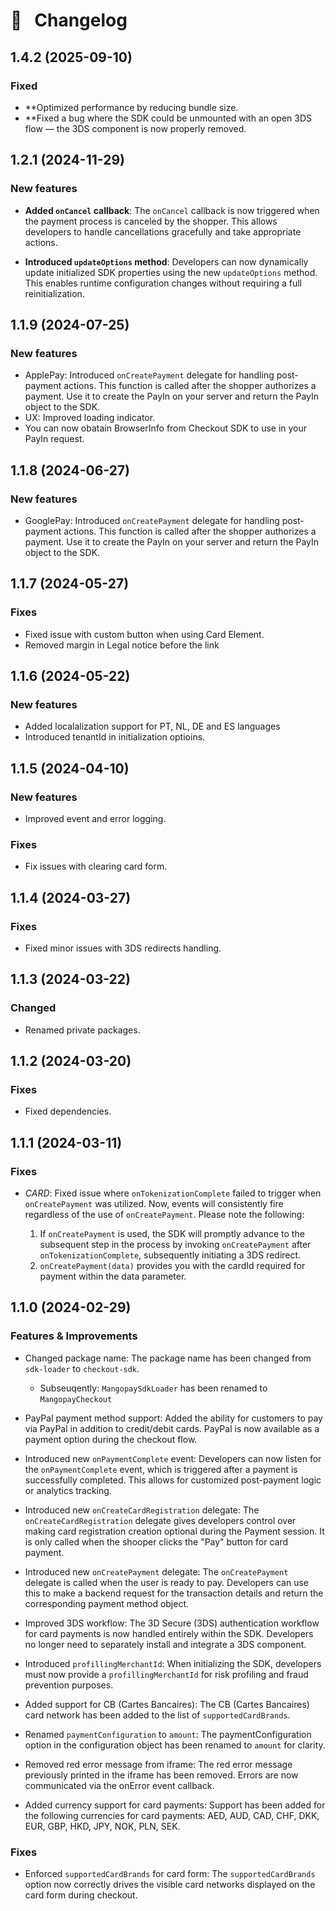 # 🔀 &nbsp; Changelog

## 1.4.2 (2025-09-10)

### Fixed

- \*\*Optimized performance by reducing bundle size.
- \*\*Fixed a bug where the SDK could be unmounted with an open 3DS flow — the 3DS component is now properly removed.

## 1.2.1 (2024-11-29)

### New features

- **Added `onCancel` callback**: The `onCancel` callback is now triggered when the payment process is canceled by the shopper. This allows developers to handle cancellations gracefully and take appropriate actions.

- **Introduced `updateOptions` method**: Developers can now dynamically update initialized SDK properties using the new `updateOptions` method. This enables runtime configuration changes without requiring a full reinitialization.

## 1.1.9 (2024-07-25)

### New features

- ApplePay: Introduced `onCreatePayment` delegate for handling post-payment actions. This function is called after the shopper authorizes a payment. Use it to create the PayIn on your server and return the PayIn object to the SDK.
- UX: Improved loading indicator.
- You can now obatain BrowserInfo from Checkout SDK to use in your PayIn request.

## 1.1.8 (2024-06-27)

### New features

- GooglePay: Introduced `onCreatePayment` delegate for handling post-payment actions. This function is called after the shopper authorizes a payment. Use it to create the PayIn on your server and return the PayIn object to the SDK.

## 1.1.7 (2024-05-27)

### Fixes

- Fixed issue with custom button when using Card Element.
- Removed margin in Legal notice before the link

## 1.1.6 (2024-05-22)

### New features

- Added localalization support for PT, NL, DE and ES languages
- Introduced tenantId in initialization optioins.

## 1.1.5 (2024-04-10)

### New features

- Improved event and error logging.

### Fixes

- Fix issues with clearing card form.

## 1.1.4 (2024-03-27)

### Fixes

- Fixed minor issues with 3DS redirects handling.

## 1.1.3 (2024-03-22)

### Changed

- Renamed private packages.

## 1.1.2 (2024-03-20)

### Fixes

- Fixed dependencies.

## 1.1.1 (2024-03-11)

### Fixes

- _CARD_: Fixed issue where `onTokenizationComplete` failed to trigger when `onCreatePayment` was utilized. Now, events will consistently fire regardless of the use of `onCreatePayment`. Please note the following:

  1. If `onCreatePayment` is used, the SDK will promptly advance to the subsequent step in the process by invoking `onCreatePayment` after `onTokenizationComplete`, subsequently initiating a 3DS redirect.
  2. `onCreatePayment(data)` provides you with the cardId required for payment within the data parameter.

## 1.1.0 (2024-02-29)

### Features & Improvements

- Changed package name: The package name has been changed from `sdk-loader` to `checkout-sdk`.

  - Subseuqently: `MangopaySdkLoader` has been renamed to `MangopayCheckout`

- PayPal payment method support: Added the ability for customers to pay via PayPal in addition to credit/debit cards. PayPal is now available as a payment option during the checkout flow.
- Introduced new `onPaymentComplete` event: Developers can now listen for the `onPaymentComplete` event, which is triggered after a payment is successfully completed. This allows for customized post-payment logic or analytics tracking.
- Introduced new `onCreateCardRegistration` delegate: The `onCreateCardRegistration` delegate gives developers control over making card registration creation optional during the Payment session. It is only called when the shooper clicks the "Pay" button for card payment.
- Introduced new `onCreatePayment` delegate: The `onCreatePayment` delegate is called when the user is ready to pay. Developers can use this to make a backend request for the transaction details and return the corresponding payment method object.
- Improved 3DS workflow: The 3D Secure (3DS) authentication workflow for card payments is now handled entirely within the SDK. Developers no longer need to separately install and integrate a 3DS component.
- Introduced `profillingMerchantId`: When initializing the SDK, developers must now provide a `profillingMerchantId` for risk profiling and fraud prevention purposes.
- Added support for CB (Cartes Bancaires): The CB (Cartes Bancaires) card network has been added to the list of `supportedCardBrands`.
- Renamed `paymentConfiguration` to `amount`: The paymentConfiguration option in the configuration object has been renamed to `amount` for clarity.
- Removed red error message from iframe: The red error message previously printed in the iframe has been removed. Errors are now communicated via the onError event callback.

- Added currency support for card payments: Support has been added for the following currencies for card payments: AED, AUD, CAD, CHF, DKK, EUR, GBP, HKD, JPY, NOK, PLN, SEK.

### Fixes

- Enforced `supportedCardBrands` for card form: The `supportedCardBrands` option now correctly drives the visible card networks displayed on the card form during checkout.
